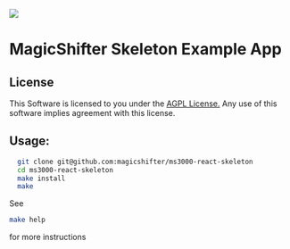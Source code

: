 ![](http://magicshifter.net/img/logo.png)
# MagicShifter Skeleton Example App

License
-------
This Software is licensed to you under the [AGPL License.](http://www.gnu.org/licenses/agpl.html)
Any use of this software implies agreement with this license.

Usage:
-------
```bash
  git clone git@github.com:magicshifter/ms3000-react-skeleton
  cd ms3000-react-skeleton
  make install
  make
```

See
```bash
make help
```
for more instructions
